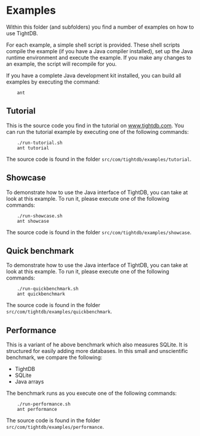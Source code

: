 Examples
========
Within this folder (and subfolders) you find a number of examples on
how to use TightDB.

For each example, a simple shell script is provided. These shell
scripts compile the example (if you have a Java compiler installed),
set up the Java runtime environment and execute the example. If you
make any changes to an example, the script will recompile for you.

If you have a complete Java development kit installed, you can build
all examples by executing the command:

        ant


Tutorial
--------
This is the source code you find in the tutorial on www.tightdb.com.
You can run the tutorial example by executing one of the following commands:

        ./run-tutorial.sh
        ant tutorial

The source code is found in the folder `src/com/tightdb/examples/tutorial`.


Showcase
--------
To demonstrate how to use the Java interface of TightDB, you can take
at look at this example. To run it, please execute one of the following commands:

        ./run-showcase.sh
        ant showcase

The source code is found in the folder `src/com/tightdb/examples/showcase`.


Quick benchmark
---------------
To demonstrate how to use the Java interface of TightDB, you can take
at look at this example. To run it, please execute one of the following commands:

        ./run-quickbenchmark.sh
        ant quickbenchmark

The source code is found in the folder `src/com/tightdb/examples/quickbenchmark`.


Performance
-----------
This is a variant of he above benchmark which also measures SQLite.
It is structured for easily adding more databases.
In this small and unscientific benchmark, we compare the following:

* TightDB
* SQLite
* Java arrays

The benchmark runs as you execute one of the following commands:

        ./run-performance.sh
        ant performance

The source code is found in the folder `src/com/tightdb/examples/performance`.
